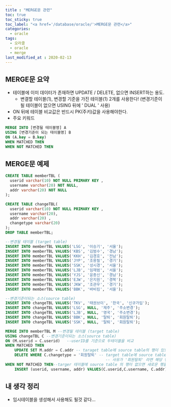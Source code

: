 ```yaml
---
title : "MERGE문 관련"
toc: true
toc_sticky: true
toc_label: "<a href='/database/oracle/'>MERGE문 관련</a>"
categories:
  - oracle
tags:
  - 오라클
  - oracle
  - merge
last_modified_at : 2020-02-13
---
```


## MERGE문 요약

- 테이블에 이미 데이터가 존재하면 UPDATE / DELETE, 없으면 INSERT하는 용도.
    - 변결할 테이블(1), 변경할 기준을 가진 테이블(1) 2개를 사용한다! (변경기준이 될 테이블이 없으면 USING 뒤에 ' DUAL ' 사용)
- ON 뒤에 테이블 비교값은 반드시 PK(주키)값을 사용해야한다.  
- 주요 키워드 

~~~sql
MERGE INTO [변경될 테이블명] A
USING [변경기준이 되는 테이블명] B
ON (A.key = B.key)
WHEN MATCHED THEN 
WHEN NOT MATCHED THEN
~~~

## MERGE문 예제

~~~sql
CREATE TABLE memberTBL (
  userid varchar(10) NOT NULL PRIMARY KEY ,
  username varchar(20) NOT NULL,
  addr varchar(20) NOT NULL
);
~~~
~~~sql
CREATE TABLE changeTBL(
  userid varchar(10) NOT NULL PRIMARY KEY ,
  username varchar(20),
  addr varchar(20) ,
  changetype varchar(20)
);
DROP TABLE memberTBL;
~~~
~~~sql
--변경될 테이블 (target table)
INSERT INTO memberTBL VALUES('LSG', '이승기', '서울');
INSERT INTO memberTBL VALUES('KBS', '김범수', '경남');
INSERT INTO memberTBL VALUES('KKH', '김경호', '전남');
INSERT INTO memberTBL VALUES('JYP', '조용필', '경기');
INSERT INTO memberTBL VALUES('SSK', '성시경', '서울');
INSERT INTO memberTBL VALUES('LJB', '임재범', '서울');
INSERT INTO memberTBL VALUES('YJS', '윤종신', '경남');
INSERT INTO memberTBL VALUES('EJW', '은지원', '경북');
INSERT INTO memberTBL VALUES('JKW', '조관우', '경기');
INSERT INTO memberTBL VALUES('BBK', '바비킴', '서울');
~~~
~~~sql
--변경기준이되는 소스(source table)
INSERT INTO changeTBL VALUES('TKV', '태권브이', '한국', '신규가입');
INSERT INTO changeTBL VALUES('LSG', NULL, '제주', '주소변경');
INSERT INTO changeTBL VALUES('LJB', NULL, '영국', '주소변경');
INSERT INTO changeTBL VALUES('BBK', NULL, '탈퇴', '회원탈퇴');
INSERT INTO changeTBL VALUES('SSK', NULL, '탈퇴', '회원탈퇴');
~~~
~~~sql
MERGE INTO memberTBL M --변경될 테이블 (target table)
USING changeTBL C --변경기준이되는 소스(source table)
ON (M.userid = C.userid)   --userID를 기준으로 두테이블을 비교
WHEN MATCHED THEN 
    UPDATE SET M.addr = C.addr -- taraget table에 source table의 행이 있으면 주소를 변경한다.
    DELETE WHERE C.changetype = '회원탈퇴' -- target table에 source table의 행이 있고, 
                                            -- 사유가 '회원탈퇴' 라면 해당 행을 삭제한다.
WHEN NOT MATCHED THEN--targer 테이블에 source table 의 행이 없으면 새로운 행을 추가한다.
    INSERT (userid, username, addr) VALUES(C.userid,C.username, C.addr);
~~~

## 내 생각 정리
- 임시테이블을 생성해서 사용해도 될것 같다...